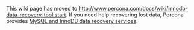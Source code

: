 This wiki page has moved to http://www.percona.com/docs/wiki/innodb-data-recovery-tool:start.  If you need help recovering lost data, Percona provides [MySQL and InnoDB data recovery services](http://www.percona.com/mysql-consulting/data-recovery/).